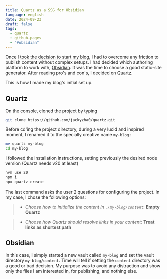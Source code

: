 ```yaml
---
title: Quartz as a SSG for Obsidian
language: english
date: 2024-09-23
draft: false
tags:
  - quartz
  - github-pages
  - "#obsidian"
---
```

Once I [took the decision to start my blog](index), I had to overcome any friction to publish content without complex setups. I had decided which authoring platform to work with, [Obsidian](https://obsidian.md/). It was the time to choose a good static-site generator. After reading pro's and con's, I decided on [Quartz](https://quartz.jzhao.xyz/).

This is how I made my blog's initial set up.

## Quartz
 
On the console, cloned the project by typing 
```bash
git clone https://github.com/jackyzha0/quartz.git
```

Before cd'ing the project directory, during a very lucid and inspired moment, I renamed it to the specially creative name `my-blog` :
```bash
mv quartz my-blog
cd my-blog
```

I followed the installation instructions, setting previously the desired node version (Quartz needs v20 at least)
```bash
nvm use 20
npm i
npx quartz create
```

The last command asks the user 2 questions for configuring the project. In my case, I chose the following options:
>- *Choose how to initialize the content in `./my-blog/content`*: **Empty Quartz**

>- *Choose how Quartz should resolve links in your content*: **Treat links as shortest path**

## Obsidian

In this case, I simply started a new vault called `my-blog` and set the vault directory `my-blog/content`. Time will tell if setting the `content` directory was a good or bad decision. My purpose was to avoid any distraction and show only the files I am interested in, for publishing, and nothing else.


